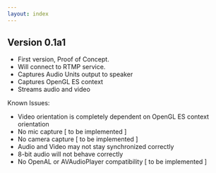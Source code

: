 ```yaml
---
layout: index
---
```


Version 0.1a1
----

- First version, Proof of Concept.
- Will connect to RTMP service.
- Captures Audio Units output to speaker
- Captures OpenGL ES context
- Streams audio and video

Known Issues:
- Video orientation is completely dependent on OpenGL ES context orientation
- No mic capture [ to be implemented ]
- No camera capture [ to be implemented ]
- Audio and Video may not stay synchronized correctly
- 8-bit audio will not behave correctly
- No OpenAL or AVAudioPlayer compatibility [ to be implemented ] 
